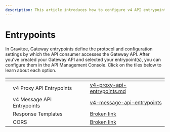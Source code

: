 ```yaml
---
description: This article introduces how to configure v4 API entrypoints
---
```


# Entrypoints

In Gravitee, Gateway entrypoints define the protocol and configuration settings by which the API consumer accesses the Gateway API. After you've created your Gateway API and selected your entrypoint(s), you can configure them in the API Management Console. Click on the tiles below to learn about each option.

<table data-view="cards"><thead><tr><th></th><th></th><th></th><th data-hidden data-card-target data-type="content-ref"></th></tr></thead><tbody><tr><td></td><td>v4 Proxy API Entrypoints</td><td></td><td><a href="v4-proxy-api-entrypoints.md">v4-proxy-api-entrypoints.md</a></td></tr><tr><td></td><td>v4 Message API Entrypoints</td><td></td><td><a href="v4-message-api-entrypoints/">v4-message-api-entrypoints</a></td></tr><tr><td></td><td>Response Templates</td><td></td><td><a href="broken-reference">Broken link</a></td></tr><tr><td></td><td>CORS</td><td></td><td><a href="broken-reference">Broken link</a></td></tr></tbody></table>
